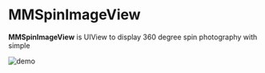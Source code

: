MMSpinImageView
===============

**MMSpinImageView** is UIView to display 360 degree spin photography with simple 

![demo](https://github.com/adad184/MMSpinImageView/blob/master/Image/demo.gif)


